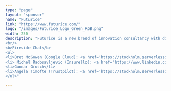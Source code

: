 ```yaml
---
type: "page"
layout: "sponsor"
name: "Futurice"
link: "https://www.futurice.com/"
logo: "/images/Futurice_Logo_Green_RGB.png"
width: 250
description: "Futurice is a new breed of innovation consultancy with digital at its core. We help our clients unleash innovation through digital product design and build, emerging technology, agile software development and lean organisational change.
<br/>
<b>Fireside Chat</b>
<ul>
<li>Bret McGowen (Google Cloud): <a href='https://stockholm.serverlessdays.io/speakers/bret.mcgowen/'> https://stockholm.serverlessdays.io/speakers/bret.mcgowen/</a></li>
<li> Michel Radosavljevic (Insurello): <a href='https://www.linkedin.com/in/michelradosavljevic/'>https://www.linkedin.com/in/michelradosavljevic/</a></li>
<li>Gunnar Grosch</li>
<li>Angela Timofte (Trustpilot): <a href='https://stockholm.serverlessdays.io/speakers/angela.timofte/'>https://stockholm.serverlessdays.io/speakers/angela.timofte/</a></li>
</ul>"

---
```


